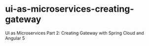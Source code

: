 # ui-as-microservices-creating-gateway
UI as Microservices Part 2: Creating Gateway with Spring Cloud and Angular 5
